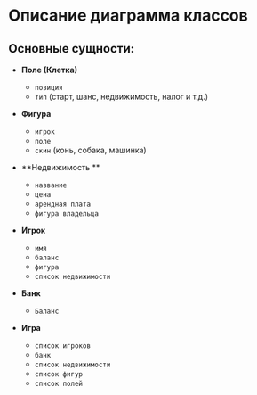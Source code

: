 # Описание диаграмма классов

## Основные сущности:

* **Поле (Клетка)**
  * `позиция`
  * `тип` (старт, шанс, недвижимость, налог и т.д.)

* **Фигура**
  * `игрок`
  * `поле`
  * `скин` (конь, собака, машинка)
    
* **Недвижимость **
  * `название`
  * `цена`
  * `арендная плата`
  * `фигура владельца`

* **Игрок**
  * `имя`
  * `баланс`
  * `фигура`
  * `список недвижимости`

* **Банк**
  * `Баланс`

* **Игра**
  * `список игроков`
  * `банк`
  * `список недвижимости`
  * `список фигур`
  * `список полей`
